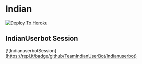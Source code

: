 # Indian

[![Deploy To Heroku](https://www.herokucdn.com/deploy/button.svg)](https://heroku.com/deploy?template=https://github.com/INDIAN-USERBOT/indian)


## IndianUserbot Session
[![IndianuserbotSession][(https://repl.it/badge/github/TeamIndianUserBot/Indianuserbot)](https://replit.com/@TeamIndian/StringSession?v=1)
